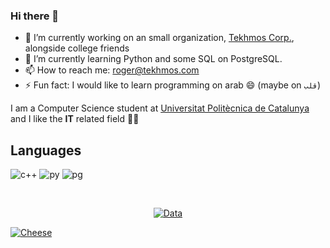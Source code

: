 ### Hi there 👋

- 🔭 I’m currently working on an small organization, [Tekhmos Corp.](https://github.com/Tekhmos-Corp), alongside college friends
- 🌱 I’m currently learning Python and some SQL on PostgreSQL.
- 📫 How to reach me: roger@tekhmos.com
- ⚡ Fun fact: I would like to learn programming on arab 😄 (maybe on `قلب`)

I am a Computer Science student at [Universitat Politècnica de Catalunya](https://github.com/UPC) and I like the **IT** related field 🙌🙌

##                                                                         Languages          

![c++](https://github.com/RogerCL24/RogerCL24/assets/90930371/03e379d9-9445-448f-b8dd-41b269e1bc25)
![py](https://github.com/RogerCL24/RogerCL24/assets/90930371/0c275073-54a7-4525-9e3e-068c5219eaa8)
![pg](https://github.com/RogerCL24/RogerCL24/assets/90930371/c2030f59-7e7c-4dd8-9326-cd3259b773d0)

<br>
<div align="center">

[![Data](https://github-profile-summary-cards.vercel.app/api/cards/profile-details?username=RogerCL24&theme=github_dark)](https://github.com/RogerCL24)
<br>
</div>

[![Cheese](https://github-readme-stats.vercel.app/api/top-langs/?username=RogerCL24&layout=pie)](https://github.com/RogerCL24)
